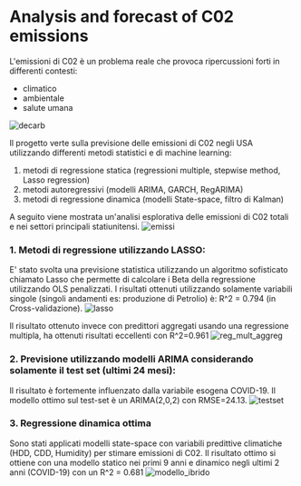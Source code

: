 # Analysis and forecast of C02 emissions

L'emissioni di C02 è un problema reale che provoca ripercussioni forti in differenti contesti:
- climatico
- ambientale
- salute umana

![decarb](https://user-images.githubusercontent.com/78934727/151665623-26802fb5-d65c-4f4f-ac5c-d7997e66a6d3.jpg)

Il progetto verte sulla previsione delle emissioni di C02 negli USA utilizzando differenti metodi statistici e di machine learning:

1. metodi di regressione statica (regressioni multiple, stepwise method, Lasso regression)
2. metodi autoregressivi (modelli ARIMA, GARCH, RegARIMA)
3. metodi di regressione dinamica (modelli State-space, filtro di Kalman)

A seguito viene mostrata un'analisi esplorativa delle emissioni di C02 totali e nei settori principali statiunitensi.
![emissi](https://user-images.githubusercontent.com/78934727/151664933-90a6ecfc-3ecb-47ba-8878-6df87d32a691.png)

### 1. Metodi di regressione utilizzando LASSO:
E' stato svolta una previsione statistica utilizzando un algoritmo sofisticato chiamato Lasso che permette di calcolare i Beta della regressione utilizzando OLS penalizzati.
I risultati ottenuti utilizzando solamente variabili singole (singoli andamenti es: produzione di Petrolio) è: R^2 = 0.794 (in Cross-validazione).
![lasso](https://user-images.githubusercontent.com/78934727/151664939-56131e4a-ea69-455b-8409-ce625433c8ce.png)

Il risultato ottenuto invece con predittori aggregati usando una regressione multipla, ha ottenuti risultati eccellenti con R^2=0.961
![reg_mult_aggreg](https://user-images.githubusercontent.com/78934727/151665013-e5976cf7-7387-42d9-8057-1fc89df7b8a8.png)


### 2. Previsione utilizzando modelli ARIMA considerando solamente il test set (ultimi 24 mesi):
Il risultato è fortemente influenzato dalla variabile esogena COVID-19. Il modello ottimo sul test-set è un ARIMA(2,0,2) con RMSE=24.13.
![testset](https://user-images.githubusercontent.com/78934727/151664945-628f48cb-12c1-4450-88e1-caba827f05fb.png)


### 3. Regressione dinamica ottima
Sono stati applicati modelli state-space con variabili predittive climatiche (HDD, CDD, Humidity) per stimare emissioni di C02. 
Il risultato ottimo si ottiene con una modello statico nei primi 9 anni e dinamico negli ultimi 2 anni (COVID-19) con un R^2 = 0.681
![modello_ibrido](https://user-images.githubusercontent.com/78934727/151664845-6c564487-872b-47e3-a72b-ebb228e29b5f.png)



